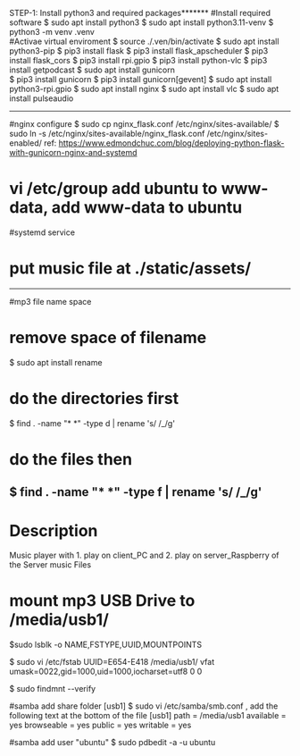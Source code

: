 STEP-1: Install python3 and required packages*******
#Install required software
$ sudo apt install python3
$ sudo apt install python3.11-venv
$ python3 -m venv .venv                    
#Activae virtual enviroment
$ source ./.ven/bin/activate 
$ sudo apt install python3-pip
$ pip3 install flask
$ pip3 install flask_apscheduler
$ pip3 install flask_cors
$ pip3 install rpi.gpio
$ pip3 install python-vlc
$ pip3 install getpodcast
$ sudo apt install gunicorn  
$ pip3 install gunicorn
$ pip3 install gunicorn[gevent]
$ sudo apt install python3-rpi.gpio
$ sudo apt install nginx
$ sudo apt install vlc
$ sudo apt install pulseaudio


----------------------------------------
#nginx configure
$ sudo cp nginx_flask.conf /etc/nginx/sites-available/
$ sudo ln -s /etc/nginx/sites-available/nginx_flask.conf /etc/nginx/sites-enabled/
ref: https://www.edmondchuc.com/blog/deploying-python-flask-with-gunicorn-nginx-and-systemd

# vi /etc/group  add ubuntu to www-data, add www-data to ubuntu 

#systemd service

# put music file at ./static/assets/

------------------------------------------------------
#mp3 file name space 
# remove space of filename
$ sudo apt install rename
# do the directories first 
$ find . -name "* *" -type d | rename 's/ /_/g'
# do the files then 
$ find . -name "* *" -type f | rename 's/ /_/g'
-----------------------------------------------------
# Description 
Music player with 1. play on client_PC and 2. play on server_Raspberry  of the Server music Files

# mount mp3 USB Drive to /media/usb1/
$sudo lsblk -o NAME,FSTYPE,UUID,MOUNTPOINTS

$ sudo vi /etc/fstab
UUID=E654-E418 /media/usb1/ vfat umask=0022,gid=1000,uid=1000,iocharset=utf8  0	0

$ sudo findmnt --verify


#samba add share folder [usb1] 
$ sudo vi /etc/samba/smb.conf  , add the following text at the  bottom of the file
[usb1]
path = /media/usb1
available = yes
browseable = yes
public = yes
writable = yes

#samba add user "ubuntu"
$ sudo pdbedit -a -u ubuntu
